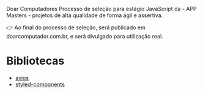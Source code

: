 Doar Computadores
Processo de seleção para estágio JavaScript da - APP Masters - projetos de alta qualidade de forma ágil e assertiva.

👉 Ao final do processo de seleção, será publicado em doarcomputador.com.br, e será divulgado para utilização real.
# Bibliotecas

- [axios](https://axios-http.com/ptbr/)
- [styled-components](https://styled-components.com/)